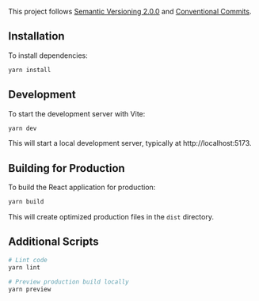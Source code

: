 This project follows [Semantic Versioning 2.0.0](https://semver.org/) and [Conventional Commits](https://www.conventionalcommits.org/). 

## Installation

To install dependencies:

```bash
yarn install
```

## Development

To start the development server with Vite:

```bash
yarn dev
```

This will start a local development server, typically at http://localhost:5173.

## Building for Production

To build the React application for production:

```bash
yarn build
```

This will create optimized production files in the `dist` directory.

## Additional Scripts

```bash
# Lint code
yarn lint

# Preview production build locally
yarn preview
```
